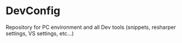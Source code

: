 # DevConfig
Repository for PC environment and all Dev tools (snippets, resharper settings, VS settings, etc...)
